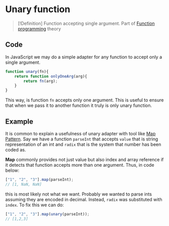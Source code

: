 # Unary function
> [!Definition]
> Function accepting single argument. Part of [Function programming](Function%20programming) theory 

## Code
In JavaScript we may do a simple adapter for any function to accept only a single argument.
```js
function unary(fn){
	return function onlyOneArg(arg){
		return fn(arg);
	}
}
```

This way, is function `fn` accepts only one argument. This is useful to ensure that when we pass it to another function it truly is only unary function.

## Example
It is common to explain a usefulness of unary adapter with tool like [Map Pattern](Map%20Pattern.md). Say we have a function `parseInt` that accepts `value` that is string representation of an int and `radix` that is the system that number has been coded as.

**Map** commonly provides not just value but also index and array reference if it detects that function accepts more than one argument. Thus, in code below:
```js
["1", "2", "3"].map(parseInt);
// [1, NaN, NaN]
```
this is most likely not what we want. Probably we wanted to parse ints assuming they are encoded in decimal. Instead, `radix` was substituted with `index`. To fix this we can do:
```js
["1", "2", "3"].map(unary(parseInt));
// [1,2,3]
```
